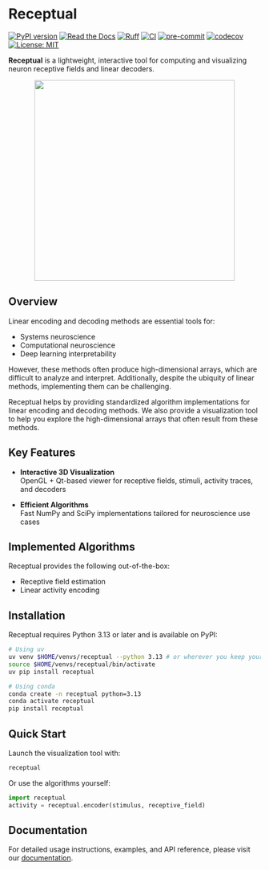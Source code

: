 # Receptual

[![PyPI version](https://img.shields.io/pypi/v/receptual.svg)](https://pypi.org/project/receptual/)
[![Read the Docs](https://readthedocs.org/projects/receptual/badge/?version=latest)](https://receptual.readthedocs.io/)
[![Ruff](https://img.shields.io/endpoint?url=https://raw.githubusercontent.com/astral-sh/ruff/main/assets/badge/v2.json)](https://github.com/astral-sh/ruff)
[![CI](https://github.com/rory-bedford/Receptual/actions/workflows/ci.yml/badge.svg)](https://github.com/rory-bedford/Receptual/actions/workflows/ci.yml)
[![pre-commit](https://img.shields.io/badge/pre--commit-enabled-brightgreen?logo=pre-commit)](https://github.com/pre-commit/pre-commit)
[![codecov](https://codecov.io/gh/rory-bedford/Receptual/graph/badge.svg?token=60S5WLF5PE)](https://codecov.io/gh/rory-bedford/Receptual)
[![License: MIT](https://img.shields.io/badge/License-MIT-yellow.svg)](LICENSE)

**Receptual** is a lightweight, interactive tool for computing and visualizing neuron receptive fields and linear decoders.

<p align="center">
    <img src="https://raw.githubusercontent.com/rory-bedford/Receptual/main/assets/receptive_field_black.gif" width="400">
</p>

## Overview

Linear encoding and decoding methods are essential tools for:

- Systems neuroscience
- Computational neuroscience
- Deep learning interpretability

However, these methods often produce high-dimensional arrays, which are difficult to analyze and interpret. Additionally, despite the ubiquity of linear methods, implementing them can be challenging.

Receptual helps by providing standardized algorithm implementations for linear encoding and decoding methods. We also provide a visualization tool to help you explore the high-dimensional arrays that often result from these methods.

## Key Features

- **Interactive 3D Visualization**  
  OpenGL + Qt-based viewer for receptive fields, stimuli, activity traces, and decoders

- **Efficient Algorithms**  
  Fast NumPy and SciPy implementations tailored for neuroscience use cases

## Implemented Algorithms

Receptual provides the following out-of-the-box:

- Receptive field estimation
- Linear activity encoding

## Installation

Receptual requires Python 3.13 or later and is available on PyPI:

```bash
# Using uv
uv venv $HOME/venvs/receptual --python 3.13 # or wherever you keep your environments
source $HOME/venvs/receptual/bin/activate
uv pip install receptual

# Using conda
conda create -n receptual python=3.13
conda activate receptual
pip install receptual
```

## Quick Start

Launch the visualization tool with:

```bash
receptual
```

Or use the algorithms yourself:
```python
import receptual
activity = receptual.encoder(stimulus, receptive_field)
```

## Documentation

For detailed usage instructions, examples, and API reference, please visit our [documentation](https://receptual.readthedocs.io/).
